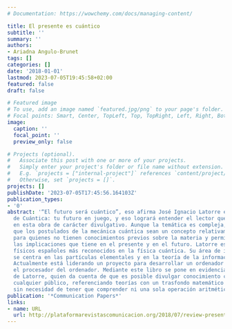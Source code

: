 ```yaml
---
# Documentation: https://wowchemy.com/docs/managing-content/

title: El presente es cuántico
subtitle: ''
summary: ''
authors:
- Ariadna Angulo-Brunet
tags: []
categories: []
date: '2018-01-01'
lastmod: 2023-07-05T19:45:58+02:00
featured: false
draft: false

# Featured image
# To use, add an image named `featured.jpg/png` to your page's folder.
# Focal points: Smart, Center, TopLeft, Top, TopRight, Left, Right, BottomLeft, Bottom, BottomRight.
image:
  caption: ''
  focal_point: ''
  preview_only: false

# Projects (optional).
#   Associate this post with one or more of your projects.
#   Simply enter your project's folder or file name without extension.
#   E.g. `projects = ["internal-project"]` references `content/project/deep-learning/index.md`.
#   Otherwise, set `projects = []`.
projects: []
publishDate: '2023-07-05T17:45:56.164103Z'
publication_types:
- '0'
abstract: '“El futuro será cuántico”, eso afirma José Ignacio Latorre en la contraportada
  de Cuántica: tu futuro en juego, y eso logrará entender el lector que se adentre
  en esta obra de carácter divulgativo. Aunque la temática es compleja, el autor hace
  que los postulados de la mecánica cuántica sean un concepto relativamente sencillo
  para quienes no tienen conocimientos previos sobre la materia y permite valorar
  las implicaciones que tiene en el presente y en el futuro. Latorre es uno de los
  físicos españoles más reconocidos en la física cuántica. Su área de investigación
  se centra en las partículas elementales y en la teoría de la información cuántica.
  Actualmente está liderando un proyecto para desarrollar un ordenador cuántico, concretamente
  el procesador del ordenador. Mediante este libro se pone en evidencia la trayectoria
  de Latorre, quien da cuenta de que es posible divulgar conocimiento científico a
  cualquier público, referenciando teorías con un trasfondo matemático complejo, y
  sin necesidad de tener que comprender ni una sola operación aritmética.'
publication: '*Communication Papers*'
links:
- name: URL
  url: http://plataformarevistascomunicacion.org/2018/07/review-presente-cuantico/
---
```

